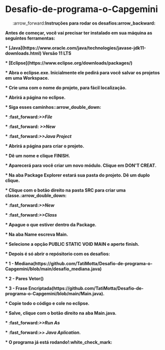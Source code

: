 # Desafio-de-programa-o-Capgemini
<p align="center">:arrow_forward:<b>Instruções para rodar os desafios:arrow_backward: </p>
Antes de começar, você vai precisar ter instalado em sua máquina as seguintes ferramentas:</p>
* [Java](https://www.oracle.com/java/technologies/javase-jdk11-downloads.html) Versão 11 LTS </p>
* [Eclipse](https://www.eclipse.org/downloads/packages/)</p>
* Abra o eclipse.exe. Inicialmente ele pedirá para você salvar os projetos em uma Workspace.</p>
* Crie uma com o nome do projeto, para fácil localização.</p>
* Abrirá a página no eclipse.</p>
* Siga esses caminhos::arrow_double_down:</p>
* :fast_forward:<i>>>File</p></i>
* :fast_forward:<i> >>New</p></i>
*   :fast_forward:<i>>>Java Project</p></i>
* Abrirá a página para criar o projeto.</p>
* Dê um nome e clique FINISH.</p>
* Aparecerá para você criar um novo módulo. Clique em DON'T CREAT.</p>
* Na aba Package Explorer estará sua pasta do projeto. Dê um duplo clique.</p>
* Clique com o botão direito na pasta SRC para criar uma classe.:arrow_double_down:</p>
*  :fast_forward:<i>>>New</p></i>
*   :fast_forward:<i>>>Class</p></i>
* Apague o que estiver dentro da Package.</p>
* Na aba Name escreva Main.</p>
* Selecione a opção PUBLIC STATIC VOID MAIN e aperte finish.</p>
* Depois é só abrir o repósitorio com os desafios:</p>
*  1 - Mediana(https://github.com/TatiMotta/Desafio-de-programa-o-Capgemini/blob/main/desafio_mediana.java)</p>
*  2 - Pares Vetor()</p> 
*  3 - Frase Encriptada(https://github.com/TatiMotta/Desafio-de-programa-o-Capgemini/blob/main/Main.java). </p>
* Copie todo o código e cole no eclipse.</p>
* Salve, clique com o botão direito na aba Main.java.</p>
*  :fast_forward:<i>>>Run As</p></i>
*   :fast_forward:<i>>> Java Aplication.</p></i>
*   O programa já está rodando!:white_check_mark:</p>


